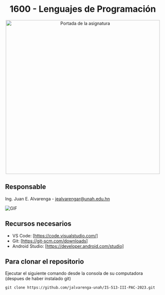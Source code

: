 
<div align="center">

  # 1600 - Lenguajes de Programación
  
  <img aling="right" src = "https://campusvirtual.unah.edu.hn/pluginfile.php/2037740/course/overviewfiles/tarjeta%20lenguajes.png" alt="Portada de la asignatura" width=500/>
</div>

## Responsable

Ing. Juan E. Alvarenga - jealvarengar@unah.edu.hn

<img  alt="GIF" src="https://raw.githubusercontent.com/haoruilee/haoruilee/master/pic/pusheencode.gif" />

## Recursos necesarios

- VS Code: [https://code.visualstudio.com/]
- Git: [https://git-scm.com/downloads]
- Android Studio: [https://developer.android.com/studio]

## Para clonar el repositorio

Ejecutar el siguiente comando desde la consola de su computadora (despues de haber instalado git)

```
git clone https://github.com/jalvarenga-unah/IS-513-III-PAC-2023.git
```
